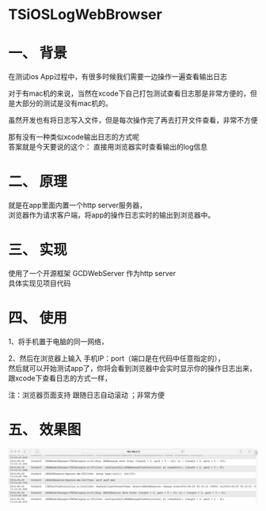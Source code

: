# TSiOSLogWebBrowser

# 一、 背景
在测试ios App过程中，有很多时候我们需要一边操作一遍查看输出日志

对于有mac机的来说，当然在xcode下自己打包测试查看日志那是非常方便的，但是大部分的测试是没有mac机的。

虽然开发也有将日志写入文件，但是每次操作完了再去打开文件查看，非常不方便

那有没有一种类似xcode输出日志的方式呢  
答案就是今天要说的这个： 直接用浏览器实时查看输出的log信息

# 二、 原理
就是在app里面内置一个http server服务器，  
浏览器作为请求客户端，将app的操作日志实时的输出到浏览器中。

# 三、 实现
使用了一个开源框架 GCDWebServer 作为http server  
具体实现见项目代码

# 四、 使用
1、将手机置于电脑的同一网络，

2、然后在浏览器上输入 手机IP：port（端口是在代码中任意指定的），  
然后就可以开始测试app了，你将会看到浏览器中会实时显示你的操作日志出来，跟xcode下查看日志的方式一样，

注：浏览器页面支持 跟随日志自动滚动 ；非常方便

# 五、 效果图

![image](https://github.com/tunsuy/TSiOSLogWebBrowser/blob/master/ioslog.jpg) 
